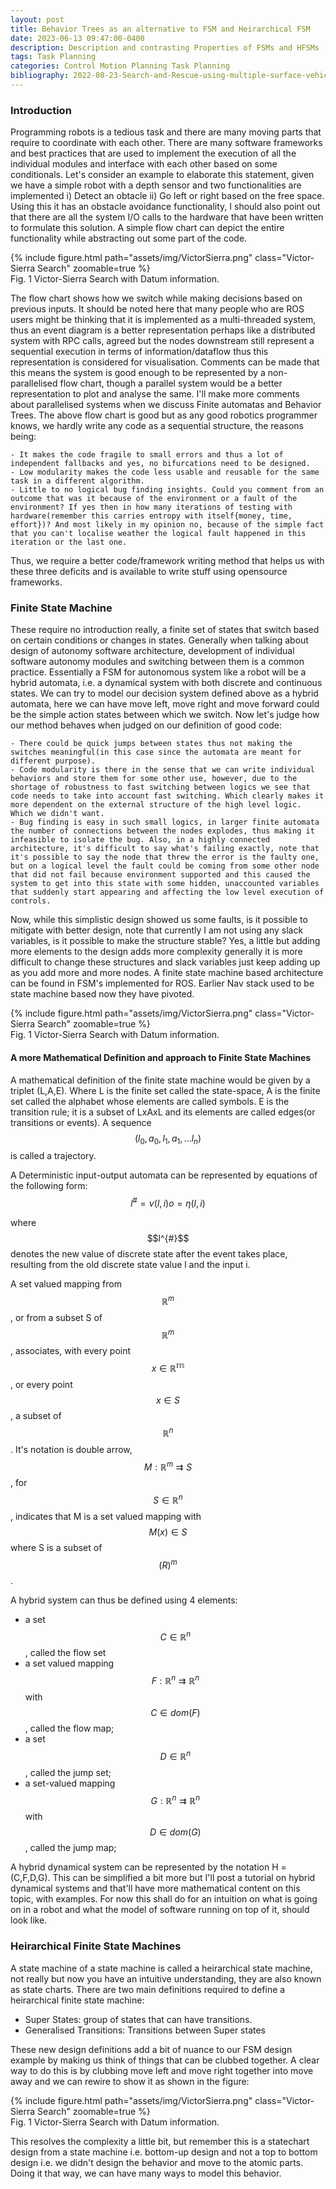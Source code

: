 ```yaml
---
layout: post
title: Behavior Trees as an alternative to FSM and Heirarchical FSM
date: 2023-06-13 09:47:00-0400
description: Description and contrasting Properties of FSMs and HFSMs 
tags: Task Planning
categories: Control Motion Planning Task Planning
bibliography: 2022-08-23-Search-and-Rescue-using-multiple-surface-vehicles.bib
---
```


### Introduction 
Programming robots is a tedious task and there are many moving parts that require to coordinate with each other. There are many software frameworks and best practices that are used to implement the execution of all the individual modules and interface with each other based on some conditionals. Let's consider an example to elaborate this statement, given we have a simple robot with a depth sensor and two functionalities are implemented i) Detect an obtacle ii) Go left or right based on the free space. Using this it has an obstacle avoidance functionality, I should also point out that there are all the system I/O calls to the hardware that have been written to formulate this solution. A simple flow chart can depict the entire functionality while abstracting out some part of the code. 

<div class="row mt-3">
    <div class="col-sm mt-3 mt-md-0">
        {% include figure.html path="assets/img/VictorSierra.png" class="Victor-Sierra Search" zoomable=true %}
    </div>
</div>
<div class="caption">
    Fig. 1 Victor-Sierra Search with Datum information.
</div>

The flow chart shows how we switch while making decisions based on previous inputs. It should be noted here that many people who are ROS users might be thinking that it is implemented as a multi-threaded system, thus an event diagram is a better representation perhaps like a distributed system with RPC calls, agreed but the nodes downstream still represent a sequential execution in terms of information/dataflow thus this representation is considered for visualisation. Comments can be made that this means the system is good enough to be represented by a non-parallelised flow chart, though a parallel system would be a better representation to plot and analyse the same. I'll make more comments about parallelised systems when we discuss Finite automatas and Behavior Trees. The above flow chart is good but as any good robotics programmer knows, we hardly write any code as a sequential structure, the reasons being: 

    - It makes the code fragile to small errors and thus a lot of independent fallbacks and yes, no bifurcations need to be designed.
    - Low modularity makes the code less usable and reusable for the same task in a different algorithm. 
    - Little to no logical bug finding insights. Could you comment from an outcome that was it because of the environment or a fault of the environment? If yes then in how many iterations of testing with hardware(remember this carries entropy with itself{money, time, effort})? And most likely in my opinion no, because of the simple fact that you can't localise weather the logical fault happened in this iteration or the last one. 
  
Thus, we require a better code/framework writing method that helps us with these three deficits and is available to write stuff using opensource frameworks. 


### Finite State Machine
These require no introduction really, a finite set of states that switch based on certain conditions or changes in states. Generally when talking about design of autonomy software architecture, development of individual software autonomy modules and switching between them is a common practice. Essentially a FSM for autonomous system like a robot will be a hybrid automata, i.e. a dynamical system with both discrete and continuous states. We can try to model our decision system defined above as a hybrid automata, here we can have move left, move right and move forward could be the simple action states between which we switch. Now let's judge how our method behaves when judged on our definition of good code: 

    - There could be quick jumps between states thus not making the switches meaningful(in this case since the automata are meant for different purpose).
    - Code modularity is there in the sense that we can write individual behaviors and store them for some other use, however, due to the shortage of robustness to fast switching between logics we see that code needs to take into account fast switching. Which clearly makes it more dependent on the external structure of the high level logic. Which we didn't want. 
    - Bug finding is easy in such small logics, in larger finite automata the number of connections between the nodes explodes, thus making it infeasible to isolate the bug. Also, in a highly connected architecture, it's difficult to say what's failing exactly, note that it's possible to say the node that threw the error is the faulty one, but on a logical level the fault could be coming from some other node that did not fail because environment supported and this caused the system to get into this state with some hidden, unaccounted variables that suddenly start appearing and affecting the low level execution of controls. 

Now, while this simplistic design showed us some faults, is it possible to mitigate with better design, note that currently I am not using any slack variables, is it possible to make the structure stable? Yes, a little but adding more elements to the design adds more complexity generally it is more difficult to change these structures and slack variables just keep adding up as you add more and more nodes. A finite state machine based architecture can be found in FSM's implemented for ROS. Earlier Nav stack used to be state machine based now they have pivoted. 

<div class="row mt-3">
    <div class="col-sm mt-3 mt-md-0">
        {% include figure.html path="assets/img/VictorSierra.png" class="Victor-Sierra Search" zoomable=true %}
    </div>
</div>
<div class="caption">
    Fig. 1 Victor-Sierra Search with Datum information.
</div>

#### A more Mathematical Definition and approach to Finite State Machines
A mathematical definition of the finite state machine would be given by a triplet (L,A,E). Where L is the finite set called the state-space, A is the finite set called the alphabet whose elements are called symbols. E is the transition rule; it is a subset of LxAxL and its elements are called edges(or transitions or events)<d-cite key="HDS-Arjan-Hans"></d-cite>. A sequence $$(l_0, a_0, l_1, a_1, ... l_n)$$ is called a trajectory. 

A Deterministic input-output automata can be represented by equations of the following form:
$$
l^{\#} = \nu(l,i)
o = \eta(l,i) 
$$

where $$l^{#}$$ denotes the new value of discrete state after the event takes place, resulting from the old discrete state value l and the input i.

A set valued mapping from $$\mathbb{R}^{m}$$, or from a subset S of $$\mathbb{R}^{m}$$, associates, with every point $$ x \in \mathbb{R^m}$$, or every point $$ x \in S $$, a subset of $$ \mathbb{R}^{n}$$. It's notation is double arrow, $$M: \mathbb{R}^{m} \rightrightarrows S$$, for $$S \in \mathbb{R}^{n}$$, indicates that M is a set valued mapping with $$M(x) \in S$$ where S is a subset of $$ \mathbb(R)^m$$.

A hybrid system can thus be defined using 4 elements:
- a set $$ C \in \mathbb{R}^n$$, called the flow set
- a set valued mapping $$ F: \mathbb{R}^n \rightrightarrows \mathbb{R}^n$$ with $$ C \in dom(F)$$, called the flow map;
- a set $$ D \in \mathbb{R}^n$$, called the jump set;
- a set-valued mapping $$ G: \mathbb{R}^n \rightrightarrows \mathbb{R}^n$$ with $$ D \in dom(G)$$, called the jump map;

A hybrid dynamical system can be represented by the notation H = (C,F,D,G). This can be simplified a bit more but I'll post a tutorial on hybrid dynamical systems and that'll have more mathematical content on this topic, with examples. For now this shall do for an intuition on what is going on in a robot and what the model of software running on top of it, should look like.

### Heirarchical Finite State Machines

A state machine of a state machine is called a heirarchical state machine, not really but now you have an intuitive understanding, they are also known as state charts. There are two main definitions required to define a heirarchical finite state machine:

- Super States: group of states that can have transitions. 
- Generalised Transitions: Transitions between Super states

These new design definitions add a bit of nuance to our FSM design example by making us think of things that can be clubbed together. A clear way to do this is by clubbing move left and move right together into move away and we can rewire to show it as shown in the figure:

<div class="row mt-3">
    <div class="col-sm mt-3 mt-md-0">
        {% include figure.html path="assets/img/VictorSierra.png" class="Victor-Sierra Search" zoomable=true %}
    </div>
</div>
<div class="caption">
    Fig. 1 Victor-Sierra Search with Datum information.
</div>

This resolves the complexity a little bit, but remember this is a statechart design from a state machine i.e. bottom-up design and not a top to bottom design i.e. we didn't design the behavior and move to the atomic parts. Doing it that way, we can have many ways to model this behavior. 